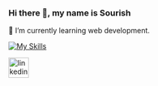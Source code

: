 ### Hi there 👋, my name is Sourish

🌱 I’m currently learning web development.

[![My Skills](https://skillicons.dev/icons?i=java,kotlin,nodejs,figma&theme=light)](https://skillicons.dev)

[<img src='https://cdn.jsdelivr.net/npm/simple-icons@3.0.1/icons/linkedin.svg' alt='linkedin' height='40'>](https://www.linkedin.com/in/https://www.linkedin.com/in/sourish-bhattacharyya-699486135//)  

